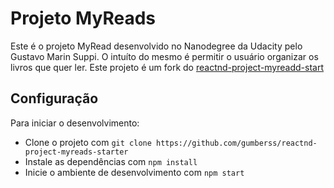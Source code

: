 # Projeto MyReads 

Este é o projeto MyRead desenvolvido no Nanodegree da Udacity pelo Gustavo Marin Suppi. O intuíto do mesmo é permitir o usuário organizar os livros que quer ler.
Este projeto é um fork do [reactnd-project-myreadd-start](https://github.com/udacity/reactnd-project-myreads-starter)

## Configuração

Para iniciar o desenvolvimento:

* Clone o projeto com `git clone https://github.com/gumberss/reactnd-project-myreads-starter`
* Instale as dependências com `npm install`
* Inicie o ambiente de desenvolvimento com `npm start`

